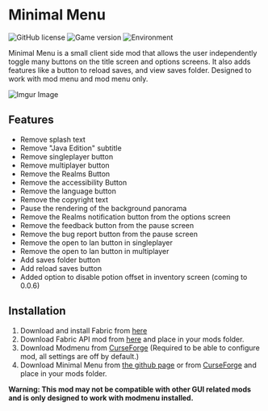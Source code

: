 # Minimal Menu

![GitHub license](https://img.shields.io/badge/license-MIT-blue)
![Game version](https://img.shields.io/badge/minecraft-1.16.5-blueviolet)
![Environment](https://img.shields.io/badge/environment-client-red)

Minimal Menu is a small client side mod that allows the user independently toggle many buttons on the title screen and options screens. It also adds features like a button to reload saves, and view saves folder. Designed to work with mod menu and mod menu only.

![Imgur Image](https://i.imgur.com/PcamapY.jpg)


## Features
* Remove splash text
* Remove "Java Edition" subtitle
* Remove singleplayer button
* Remove multiplayer button
* Remove the Realms Button
* Remove the accessibility Button
* Remove the language button
* Remove the copyright text
* Pause the rendering of the background panorama
* Remove the Realms notification button from the options screen
* Remove the feedback button from the pause screen
* Remove the bug report button from the pause screen
* Remove the open to lan button in singleplayer
* Remove the open to lan button in multiplayer
* Add saves folder button
* Add reload saves button
* Added option to disable potion offset in inventory screen (coming to 0.0.6)


## Installation

1. Download and install Fabric from [here](https://fabricmc.net/use)
2. Download Fabric API mod from [here](https://www.curseforge.com/minecraft/mc-mods/fabric-api) and place in your mods folder.
3. Download Modmenu from [CurseForge](https://www.curseforge.com/minecraft/mc-mods/modmenu) (Required to be able to configure mod, all settings are off by default.)
4. Download Minimal Menu from [the github page](https://github.com/TomB-134/MinimalMenu/releases) or from [CurseForge](https://www.curseforge.com/minecraft/mc-mods/minimal-menu) and place in your mods folder.

**Warning: This mod may not be compatible with other GUI related mods and is only designed to work with modmenu installed.**
